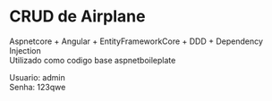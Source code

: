 # CRUD de Airplane
Aspnetcore + Angular + EntityFrameworkCore + DDD + Dependency Injection  \
Utilizado como codigo base aspnetboileplate  

Usuario: admin\
Senha: 123qwe

